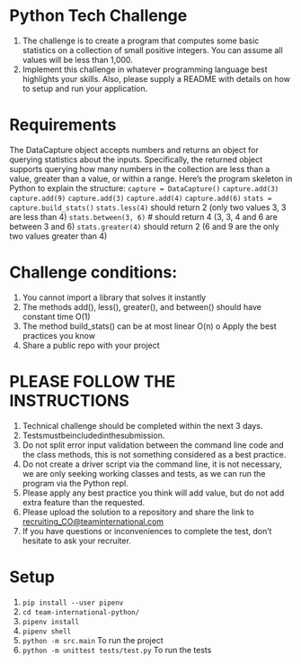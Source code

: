 # Python Tech Challenge
1. The challenge is to create a program that computes some basic 
statistics on a collection of small positive integers. You can assume all 
values will be less than 1,000.
2. Implement this challenge in whatever programming language best 
highlights your skills. Also, please supply a README with details on how 
to setup and run your application.

# Requirements
The DataCapture object accepts numbers and returns an object for querying 
statistics about the inputs. Specifically, the returned object supports 
querying how many numbers in the collection are less than a value, greater 
than a value, or within a range.
Here’s the program skeleton in Python to explain the structure: 
`capture = DataCapture()`
`capture.add(3)`
`capture.add(9)`
`capture.add(3)`
`capture.add(4)`
`capture.add(6)`
`stats = capture.build_stats()`
`stats.less(4)` should return 2 (only two values 3, 3 are less than 4) 
`stats.between(3, 6)` # should return 4 (3, 3, 4 and 6 are between 3 and 
6)
`stats.greater(4)` should return 2 (6 and 9 are the only two values 
greater than 4)

# Challenge conditions:
1. You cannot import a library that solves it instantly
2. The methods add(), less(), greater(), and between() should have
constant time O(1)
3. The method build_stats() can be at most linear O(n) o Apply the best 
practices you know
4. Share a public repo with your project

# PLEASE FOLLOW THE INSTRUCTIONS
1. Technical challenge should be completed within the next 3 days.
2. Testsmustbeincludedinthesubmission.
3. Do not split error input validation between the command line code and 
the class methods, this is not something considered as a best practice.
4. Do not create a driver script via the command line, it is not 
necessary, we are only seeking working classes and tests, as we can run 
the program via the Python repl.
5. Please apply any best practice you think will add value, but do not add 
extra feature than the requested.
6. Please upload the solution to a repository and share the link to 
recruiting_CO@teaminternational.com
7. If you have questions or inconveniences to complete the test, don’t 
hesitate to ask your recruiter.

# Setup
1. `pip install --user pipenv`
2. `cd team-international-python/`
3. `pipenv install`
4. `pipenv shell`
5. `python -m src.main` To run the project
6. `python -m unittest tests/test.py` To run the tests
 

